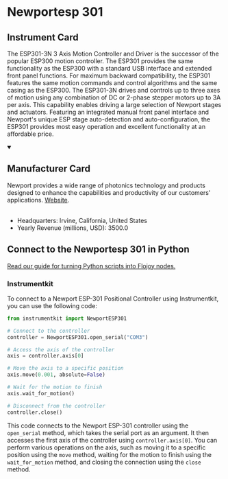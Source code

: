 
# Newportesp 301

## Instrument Card

The ESP301-3N 3 Axis Motion Controller and Driver is the successor of the popular ESP300 motion controller. The ESP301 provides the same functionality as the ESP300 with a standard USB interface and extended front panel functions. For maximum backward compatibility, the ESP301 features the same motion commands and control algorithms and the same casing as the ESP300. The ESP301-3N drives and controls up to three axes of motion using any combination of DC or 2-phase stepper motors up to 3A per axis. This capability enables driving a large selection of Newport stages and actuators. Featuring an integrated manual front panel interface and Newport's unique ESP stage auto-detection and auto-configuration, the ESP301 provides most easy operation and excellent functionality at an affordable price.

<details open>
<summary><h2>Manufacturer Card</h2></summary>
Newport provides a wide range of photonics technology and products designed to enhance the capabilities and productivity of our customers' applications. <a href=https://www.newport.com/>Website</a>.
<br><br>
<ul>
  <li>Headquarters: Irvine, California, United States</li>
  <li>Yearly Revenue (millions, USD): 3500.0</li>
</ul>
</details>

## Connect to the Newportesp 301 in Python

[Read our guide for turning Python scripts into Flojoy nodes.](https://docs.flojoy.ai/custom-nodes/creating-custom-node/)


### Instrumentkit

To connect to a Newport ESP-301 Positional Controller using Instrumentkit, you can use the following code:

```python
from instrumentkit import NewportESP301

# Connect to the controller
controller = NewportESP301.open_serial("COM3")

# Access the axis of the controller
axis = controller.axis[0]

# Move the axis to a specific position
axis.move(0.001, absolute=False)

# Wait for the motion to finish
axis.wait_for_motion()

# Disconnect from the controller
controller.close()
```

This code connects to the Newport ESP-301 controller using the `open_serial` method, which takes the serial port as an argument. It then accesses the first axis of the controller using `controller.axis[0]`. You can perform various operations on the axis, such as moving it to a specific position using the `move` method, waiting for the motion to finish using the `wait_for_motion` method, and closing the connection using the `close` method.

